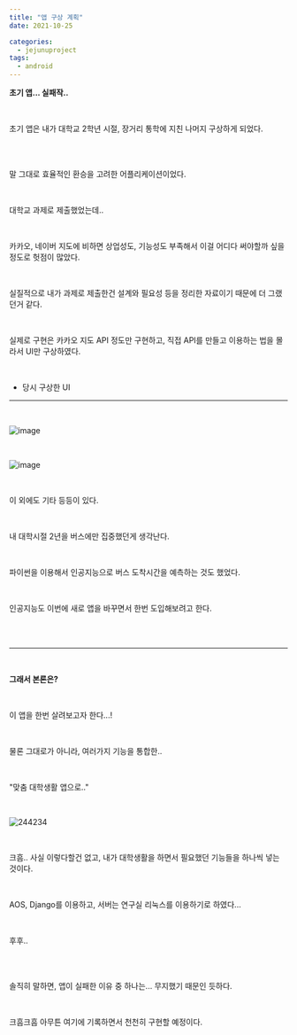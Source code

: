 ```yaml
---
title: "앱 구상 계획"
date: 2021-10-25

categories:
  - jejunuproject
tags:
  - android
---
```



**초기 앱... 실패작..**

<br>

초기 앱은 내가 대학교 2학년 시절, 장거리 통학에 지친 나머지 구상하게 되었다.

<br>
<br>

말 그대로 효율적인 환승을 고려한 어플리케이션이었다.

<br>

대학교 과제로 제출했었는데..

<br>

카카오, 네이버 지도에 비하면 상업성도, 기능성도 부족해서 이걸 어디다 써야할까 싶을 정도로 헛점이 많았다.

<br>

실질적으로 내가 과제로 제출한건 설계와 필요성 등을 정리한 자료이기 때문에 더 그랬던거 같다.

<br>

실제로 구현은 카카오 지도 API 정도만 구현하고, 직접 API를 만들고 이용하는 법을 몰라서 UI만 구상하였다.

<br>

- 당시 구상한 UI

---

<br>

![image](https://user-images.githubusercontent.com/47859845/138658118-8c707cd8-d157-4ecf-95e9-002cfc2eaeb1.png)

<br>

![image](https://user-images.githubusercontent.com/47859845/138657907-457e304f-528b-4295-a19f-ef2fe260dbbb.png)

<br>

이 외에도 기타 등등이 있다.

<br>

내 대학시절 2년을 버스에만 집중했던게 생각난다. 

<br>

파이썬을 이용해서 인공지능으로 버스 도착시간을 예측하는 것도 했었다.

<br>

인공지능도 이번에 새로 앱을 바꾸면서 한번 도입해보려고 한다.

<br>
<br>

---

<br>

**그래서 본론은?**

<br>

이 앱을 한번 살려보고자 한다...!

<br>

물론 그대로가 아니라, 여러가지 기능을 통합한..

<br>

"맞춤 대학생활 앱으로.."

<br>

![244234](https://user-images.githubusercontent.com/47859845/138659256-dc2847b7-6ae6-4073-ac12-db35ce7d93bf.jpg)

<br>

크흠.. 사실 이렇다할건 없고, 내가 대학생활을 하면서 필요했던 기능들을 하나씩 넣는 것이다.

<br>

AOS, Django를 이용하고, 서버는 연구실 리눅스를 이용하기로 하였다...

<br>

후후..

<br>
<br>

솔직히 말하면, 앱이 실패한 이유 중 하나는... 무지했기 때문인 듯하다.

<br>

크흠크흠 아무튼 여기에 기록하면서 천천히 구현할 예정이다.

<br>
<br>
<br>